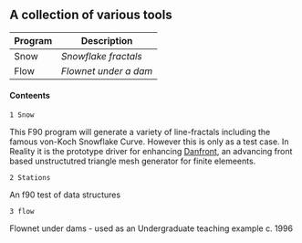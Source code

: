 ## A collection of various tools

  Program |  Description 
|-----------------|---|
| Snow | _Snowflake fractals_ |
| Flow | _Flownet under a dam_ |


#### Conteents

    1 Snow

This F90 program will generate a variety of line-fractals including the famous von-Koch Snowflake Curve.
However this is only as a test case. In Reality it is the prototype driver for enhancing [Danfront](https://github.com/dannyk96/danfe), an advancing front based unstructutred triangle mesh generator for finite elemeents.

    2 Stations

An f90 test of data structures

    3 flow
   
Flownet under dams  - used as an Undergraduate teaching example c. 1996   
